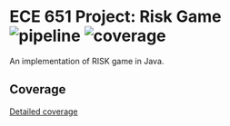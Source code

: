ECE 651 Project: Risk Game
![pipeline](https://gitlab.oit.duke.edu/ar543/risk/badges/master/pipeline.svg)
![coverage](https://gitlab.oit.duke.edu/ar543/risk/badges/master/coverage.svg?job=test)
======================================

An implementation of RISK game in Java.

## Coverage
[Detailed coverage](https://ar543.pages.oit.duke.edu/risk/dashboard.html)
